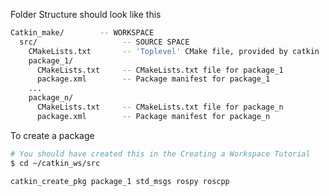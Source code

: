 Folder Structure should look like this
```bash
Catkin_make/        -- WORKSPACE
  src/                   -- SOURCE SPACE
    CMakeLists.txt       -- 'Toplevel' CMake file, provided by catkin
    package_1/
      CMakeLists.txt     -- CMakeLists.txt file for package_1
      package.xml        -- Package manifest for package_1
    ...
    package_n/
      CMakeLists.txt     -- CMakeLists.txt file for package_n
      package.xml        -- Package manifest for package_n
 ```
 
 To create a package
 
 ```bash
# You should have created this in the Creating a Workspace Tutorial
$ cd ~/catkin_ws/src
```




 ```bash
catkin_create_pkg package_1 std_msgs rospy roscpp
```



 ```bash

```


 ```bash

```


 ```bash

```
